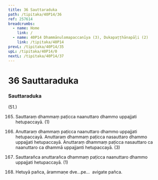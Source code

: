 ```yaml
---
title: 36 Sauttaraduka
path: /tipitaka/40P14/36
ref: 257614
breadcrumbs:
  - name: Home
    link: /
  - name: 40P14 Dhammānulomapaccanīya (3), Dukapaṭṭhānapāḷi (2)
    link: /tipitaka/40P14
prevL: /tipitaka/40P14/35
upL: /tipitaka/40P14/0
nextL: /tipitaka/40P14/37
---
```


# 36 Sauttaraduka

### Sauttaraduka

(51.)

165. Sauttaraṃ dhammaṃ paṭicca naanuttaro dhammo uppajjati hetupaccayā. (1)

166. Anuttaraṃ dhammaṃ paṭicca naanuttaro dhammo uppajjati hetupaccayā. Anuttaraṃ dhammaṃ paṭicca nasauttaro dhammo uppajjati hetupaccayā. Anuttaraṃ dhammaṃ paṭicca nasauttaro ca naanuttaro ca dhammā uppajjanti hetupaccayā. (3)

167. Sauttarañca anuttarañca dhammaṃ paṭicca naanuttaro dhammo uppajjati hetupaccayā. (1)

168. Hetuyā pañca, ārammaṇe dve…pe…  avigate pañca.


